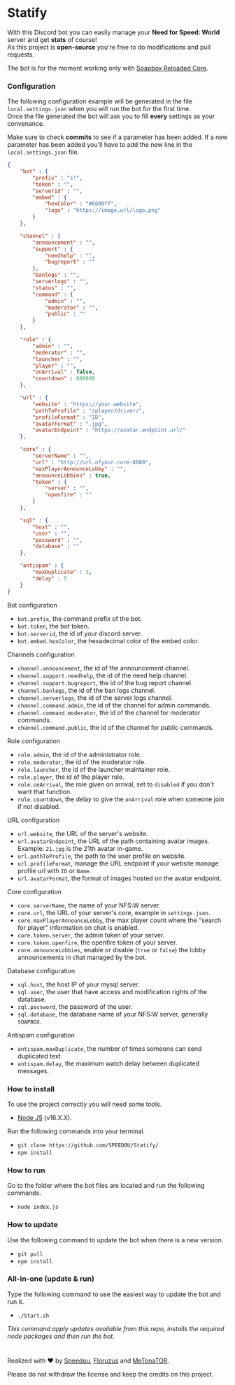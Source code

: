 # Statify
With this Discord bot you can easily manage your **Need for Speed: World** server and get **stats** of course!  
As this project is **open-source** you're free to do modifications and pull requests.

The bot is for the moment working only with [Soapbox Reloaded Core](https://github.com/SBRW-Reloaded/reloaded-sbrw-core).

### Configuration
The following configuration example will be generated in the file `local.settings.json` when you will run the bot for the first time.  
Once the file generated the bot will ask you to fill **every** settings as your convenance.

Make sure to check **commits** to see if a parameter has been added. 
If a new parameter has been added you'll have to add the new line in the `local.settings.json` file.

```JSON
{
    "bot" : {
        "prefix" : "s!",
        "token" : "",
        "serverid" : "",
        "embed" : {
            "hexColor" : "#6600ff",
            "logo" : "https://image.url/logo.png"
        }
    },

    "channel" : {
        "announcement" : "",
        "support" : {
            "needhelp" : "",
            "bugreport" : ""
        },
        "banlogs" : "",
        "serverlogs" : "",
        "status" : "",
        "command" : {
            "admin" : "",
            "moderator" : "",
            "public" : ""
        }
    },

    "role" : {
        "admin" : "",
        "moderator" : "",
        "launcher" : "",
        "player" : "",
        "onArrival" : false,
        "countdown" : 600000
    },

    "url" : {
        "website" : "https://your.website",
        "pathToProfile" : "/player/driver/",
        "profileFormat" : "ID",
        "avatarFormat" : ".jpg",
        "avatarEndpoint" : "https://avatar.endpoint.url/"
    },

    "core" : {
        "serverName" : "",
        "url" : "http://url.ofyour.core:8080",
        "maxPlayerAnnounceLobby" : "",
        "announceLobbies" : true,
        "token" : {
            "server" : "",
            "openfire" : ""
        }
    },

    "sql" : {
        "host" : "",
        "user" : "",
        "password" : "",
        "database" : ""
    },

    "antispam" : {
        "maxDuplicate" : 3,
        "delay" : 5 
    }
}
```

Bot configuration
- `bot.prefix`, the command prefix of the bot.
- `bot.token`, the bot token.
- `bot.serverid`, the id of your discord server.
- `bot.embed.hexColor`, the hexadecimal color of the embed color.

Channels configuration
- `channel.announcement`, the id of the announcement channel.
- `channel.support.needhelp`, the id of the need help channel.
- `channel.support.bugreport`, the id of the bug report channel.
- `channel.banlogs`, the id of the ban logs channel.
- `channel.serverlogs`, the id of the server logs channel.
- `channel.command.admin`, the id of the channel for admin commands.
- `channel.command.moderator`, the id of the channel for moderator commands.
- `channel.command.public`, the id of the channel for public commands.

Role configuration
- `role.admin`, the id of the administrator role.
- `role.moderator`, the id of the moderator role.
- `role.launcher`, the id of the launcher maintainer role.
- `role.player`, the id of the player role.
- `role.onArrival`, the role given on arrival, set to `disabled` if you don't want that function.
- `role.countdown`, the delay to give the `onArrival` role when someone join if not disabled.

URL configuration
- `url.website`, the URL of the server's website.
- `url.avatarEndpoint`, the URL of the path containing avatar images. Example: `21.jpg` is the 21th avatar in-game.
- `url.pathToProfile`, the path to the user profile on website.
- `url.profileFormat`, manage the URL endpoint if your website manage profile url with `ID` or `Name`.
- `url.avatarFormat`, the format of images hosted on the avatar endpoint.

Core configuration
- `core.serverName`, the name of your NFS:W server.
- `core.url`, the URL of your server's core, example in `settings.json`.
- `core.maxPlayerAnnounceLobby`, the max player count where the "search for player" information on chat is enabled.
- `core.token.server`, the admin token of your server.
- `core.token.openfire`, the openfire token of your server.
- `core.announceLobbies`, enable or disable (`true` or `false`) the lobby announcements in chat managed by the bot.

Database configuration
- `sql.host`, the host IP of your mysql server.
- `sql.user`, the user that have access and modification rights of the database.
- `sql.password`, the password of the user.
- `sql.database`, the database name of your NFS:W server, generally `SOAPBOX`.

Antispam configuration
- `antispam.maxDuplicate`, the number of times someone can send duplicated text.
- `antispam.delay`, the maximum watch delay between duplicated messages.

### How to install

To use the project correctly you will need some tools.
- [Node JS](https://nodejs.org/en/) (v16.X.X).

Run the following commands into your terminal.
- `git clone https://github.com/SPEED0U/Statify/`
- `npm install`


### How to run

Go to the folder where the bot files are located and run the following commands.
- `node index.js`

### How to update

Use the following command to update the bot when there is a new version.
- `git pull`
- `npm install`

### All-in-one (update & run)

Type the following command to use the easiest way to update the bot and run it.
- `./Start.sh`

*This command apply updates available from this repo, installs the required node packages and then run the bot.*


#
Realized with ❤️ by [Speedou](https://github.com/SPEED0U), [Floruzus](https://github.com/Floruzus) and [MeTonaTOR](https://github.com/MeTonaTOR).

Please do not withdraw the license and keep the credits on this project.

